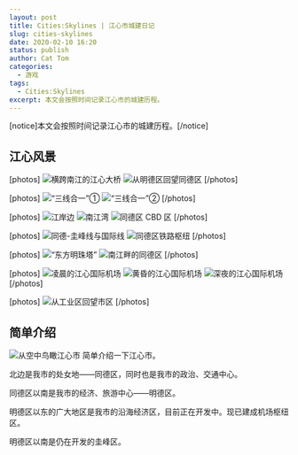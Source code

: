 ```yaml
---
layout: post
title: Cities:Skylines | 江心市城建日记
slug: cities-skylines
date: 2020-02-10 16:20
status: publish
author: Cat Tom
categories: 
  - 游戏
tags: 
  - Cities:Skylines
excerpt: 本文会按照时间记录江心市的城建历程。
---
```

[notice]本文会按照时间记录江心市的城建历程。[/notice]
## 江心风景
[photos]
![横跨南江的江心大桥](./images/cities-skylines-002.jpg)
![从明德区回望同德区](./images/cities-skylines-005.jpg)
[/photos]

[photos]
![“三线合一”①](./images/cities-skylines-001.jpg)
![“三线合一”②](./images/cities-skylines-004.jpg)
[/photos]

[photos]
![江岸边](./images/cities-skylines-006.jpg)
![南江湾](./images/cities-skylines-010.jpg)
![同德区 CBD 区](./images/cities-skylines-009.jpg)
[/photos]

[photos]
![同德-圭峰线与国际线](./images/cities-skylines-007.jpg)
![同德区铁路枢纽](./images/cities-skylines-008.jpg)
[/photos]

[photos]
![“东方明珠塔”](./images/cities-skylines-011.jpg)
![南江畔的同德区](./images/cities-skylines-012.jpg)
[/photos]

[photos]
![凌晨的江心国际机场](./images/cities-skylines-013.jpg)
![黄昏的江心国际机场](./images/cities-skylines-014.jpg)
![深夜的江心国际机场](./images/cities-skylines-015.jpg)
[/photos]

[photos]
![从工业区回望市区](./images/cities-skylines-003.jpg)
[/photos]
## 简单介绍
![从空中鸟瞰江心市](./images/cities-skylines-016.jpg)
简单介绍一下江心市。

北边是我市的处女地——同德区，同时也是我市的政治、交通中心。

同德区以南是我市的经济、旅游中心——明德区。

明德区以东的广大地区是我市的沿海经济区，目前正在开发中。现已建成机场枢纽区。

明德区以南是仍在开发的圭峰区。
